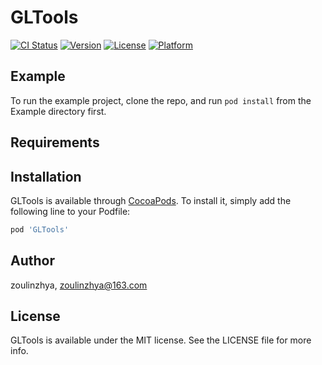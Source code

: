 # GLTools

[![CI Status](http://img.shields.io/travis/zoulinzhya/GLTools.svg?style=flat)](https://travis-ci.org/zoulinzhya/GLTools)
[![Version](https://img.shields.io/cocoapods/v/GLTools.svg?style=flat)](http://cocoapods.org/pods/GLTools)
[![License](https://img.shields.io/cocoapods/l/GLTools.svg?style=flat)](http://cocoapods.org/pods/GLTools)
[![Platform](https://img.shields.io/cocoapods/p/GLTools.svg?style=flat)](http://cocoapods.org/pods/GLTools)

## Example

To run the example project, clone the repo, and run `pod install` from the Example directory first.

## Requirements

## Installation

GLTools is available through [CocoaPods](http://cocoapods.org). To install
it, simply add the following line to your Podfile:

```ruby
pod 'GLTools'
```

## Author

zoulinzhya, zoulinzhya@163.com

## License

GLTools is available under the MIT license. See the LICENSE file for more info.
